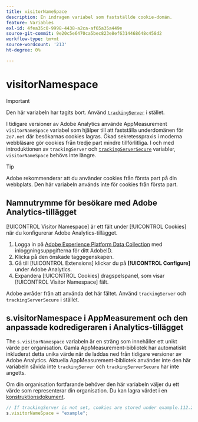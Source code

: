 ```yaml
---
title: visitorNameSpace
description: En indragen variabel som fastställde cookie-domän.
feature: Variables
exl-id: 4fea35c0-9998-4438-a2ca-af65a35a449e
source-git-commit: 9e20c5e6470ca5bec823e8ef6314468648c458d2
workflow-type: tm+mt
source-wordcount: '213'
ht-degree: 0%

---
```


# visitorNamespace

>[!IMPORTANT]
>
>Den här variabeln har tagits bort. Använd [`trackingServer`](trackingserver.md) i stället.

I tidigare versioner av Adobe Analytics använde AppMeasurement `visitorNameSpace` variabel som hjälper till att fastställa underdomänen för `2o7.net` där besökarnas cookies lagras. Ökad sekretesspraxis i moderna webbläsare gör cookies från tredje part mindre tillförlitliga. I och med introduktionen av `trackingServer` och [`trackingServerSecure`](trackingserversecure.md) variabler, `visitorNameSpace` behövs inte längre.

>[!TIP]
>
>Adobe rekommenderar att du använder cookies från första part på din webbplats. Den här variabeln används inte för cookies från första part.

## Namnutrymme för besökare med Adobe Analytics-tillägget

[!UICONTROL Visitor Namespace] är ett fält under [!UICONTROL Cookies] när du konfigurerar Adobe Analytics-tillägget.

1. Logga in på [Adobe Experience Platform Data Collection](https://experience.adobe.com/data-collection) med inloggningsuppgifterna för ditt AdobeID.
2. Klicka på den önskade taggegenskapen.
3. Gå till [!UICONTROL Extensions] klickar du på **[!UICONTROL Configure]** under Adobe Analytics.
4. Expandera [!UICONTROL Cookies] dragspelspanel, som visar [!UICONTROL Visitor Namespace] fält.

Adobe avråder från att använda det här fältet. Använd `trackingServer` och `trackingServerSecure` i stället.

## s.visitorNamespace i AppMeasurement och den anpassade kodredigeraren i Analytics-tillägget

The `s.visitorNamespace` variabeln är en sträng som innehåller ett unikt värde per organisation. Gamla AppMeasurement-bibliotek har automatiskt inkluderat detta unika värde när de laddas ned från tidigare versioner av Adobe Analytics. Aktuella AppMeasurement-bibliotek använder inte den här variabeln såvida inte `trackingServer` och `trackingServerSecure` har inte angetts.

Om din organisation fortfarande behöver den här variabeln väljer du ett värde som representerar din organisation. Du kan lagra värdet i en [konstruktionsdokument](../../prepare/solution-design.md).

```js
// If trackingServer is not set, cookies are stored under example.112.2o7.net
s.visitorNameSpace = "example";
```
